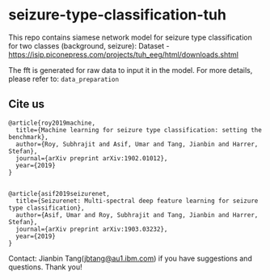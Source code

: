 # seizure-type-classification-tuh

This repo contains siamese network model for seizure type classification for two classes (background, seizure):
Dataset - <https://isip.piconepress.com/projects/tuh_eeg/html/downloads.shtml>

The fft is generated for raw data to input it in the model. 
For more details, please refer to: `data_preparation`

## Cite us

```
@article{roy2019machine,
  title={Machine learning for seizure type classification: setting the benchmark},
  author={Roy, Subhrajit and Asif, Umar and Tang, Jianbin and Harrer, Stefan},
  journal={arXiv preprint arXiv:1902.01012},
  year={2019}
}


@article{asif2019seizurenet,
  title={Seizurenet: Multi-spectral deep feature learning for seizure type classification},
  author={Asif, Umar and Roy, Subhrajit and Tang, Jianbin and Harrer, Stefan},
  journal={arXiv preprint arXiv:1903.03232},
  year={2019}
}

```

Contact: Jianbin Tang(jbtang@au1.ibm.com) if you have suggestions and questions. Thank you!
